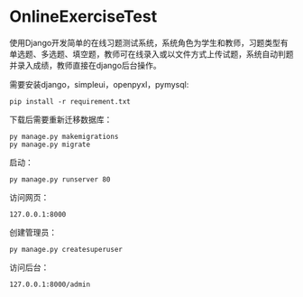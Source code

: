 # OnlineExerciseTest
使用Django开发简单的在线习题测试系统，系统角色为学生和教师，习题类型有单选题、多选题、填空题，教师可在线录入或以文件方式上传试题，系统自动判题并录入成绩，教师直接在django后台操作。

需要安装django，simpleui，openpyxl，pymysql:

	pip install -r requirement.txt

下载后需要重新迁移数据库：

	py manage.py makemigrations
	py manage.py migrate

启动：

	py manage.py runserver 80

访问网页：

```
127.0.0.1:8000
```

创建管理员：

	py manage.py createsuperuser

访问后台：

```
127.0.0.1:8000/admin
```

